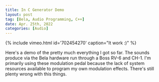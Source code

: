 ```yaml
---
title: In C Generator Demo
layout: post
tag: [Bela, Audio Programming, C++]
date: Apr. 25th, 2022
categories: [Audio]
---
```


{% include vimeo.html id='702454270' caption="It work :)" %}

Here's a demo of the pretty much everything I got so far. The sounds produce via the Bela hardware run through a Boss RV-6 and CH-1. I'm primarily using these modulation pedal because the lack of system resources available to program my own modulation effects. There's still plenty wrong with this things.
